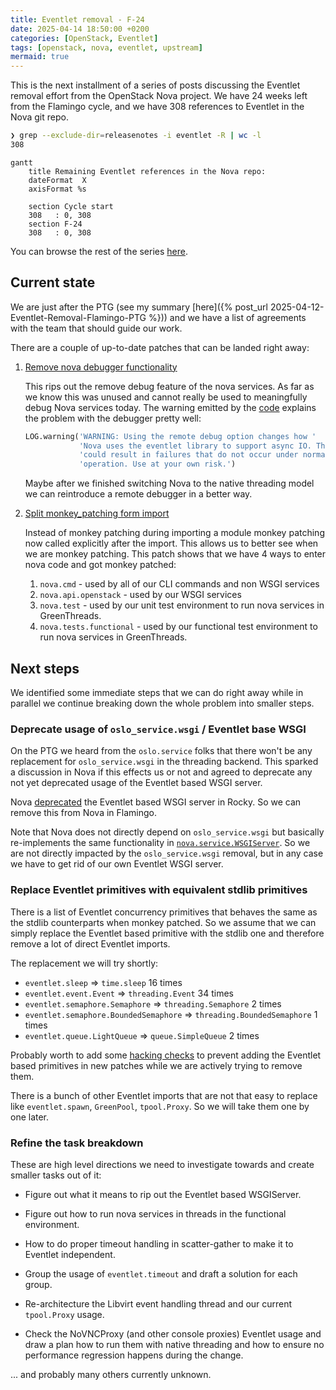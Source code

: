 ```yaml
---
title: Eventlet removal - F-24
date: 2025-04-14 18:50:00 +0200
categories: [OpenStack, Eventlet]
tags: [openstack, nova, eventlet, upstream]
mermaid: true
---
```


This is the next installment of a series of posts discussing the Eventlet
removal effort from the OpenStack Nova project. We have 24 weeks left from the
Flamingo cycle, and we have 308 references to Eventlet in the Nova git repo.

```bash
❯ grep --exclude-dir=releasenotes -i eventlet -R | wc -l
308
```
```mermaid
gantt
    title Remaining Eventlet references in the Nova repo:
    dateFormat  X
    axisFormat %s

    section Cycle start
    308   : 0, 308
    section F-24
    308   : 0, 308
```


You can browse the rest of the series
[here](https://gibizer.github.io/categories/eventlet/).

## Current state

We are just after the PTG (see my summary
[here]({% post_url 2025-04-12-Eventlet-Removal-Flamingo-PTG %})) and we
have a list of agreements with the team that should guide our work.

There are a couple of up-to-date patches that can be landed right away:

1. [Remove nova debugger functionality](
https://review.opendev.org/c/openstack/nova/+/922496)

   This rips out the remove debug feature of the nova services. As far as we
   know this was unused and cannot really be used to meaningfully
   debug Nova services today. The warning emitted by the
   [code](https://review.opendev.org/c/openstack/nova/+/922496/7/nova/debugger.py#b57)
   explains the problem with the debugger pretty well:

   ```python
   LOG.warning('WARNING: Using the remote debug option changes how '
               'Nova uses the eventlet library to support async IO. This '
               'could result in failures that do not occur under normal '
               'operation. Use at your own risk.')
   ```

   Maybe after we finished switching Nova to the native threading model we can
   reintroduce a remote debugger in a better way.

2. [Split monkey_patching form import](
https://review.opendev.org/c/openstack/nova/+/922425)

    Instead of monkey patching during importing a module monkey patching now
    called explicitly after the import. This allows us to better see when
    we are monkey patching. This patch shows that we have 4 ways to enter
    nova code and got monkey patched:

    1. `nova.cmd` - used by all of our CLI commands and non WSGI services
    2. `nova.api.openstack` - used by our WSGI services
    3. `nova.test` - used by our unit test environment to run nova services in
       GreenThreads.
    4. `nova.tests.functional` - used by our functional test environment to run
    nova services in GreenThreads.

## Next steps

We identified some immediate steps that we can do right away while in parallel
we continue breaking down the whole problem into smaller steps.

### Deprecate usage of `oslo_service.wsgi` / Eventlet base WSGI

On the PTG we heard from the `oslo.service` folks that there won't be any
replacement for `oslo_service.wsgi` in the threading backend. This
sparked a discussion in Nova if this effects us or not and agreed to deprecate
any not yet deprecated usage of the Eventlet based WSGI server.

Nova [deprecated](
https://github.com/openstack/nova/commit/b53d81b03cad73fac7f558d287db0354f0a46ec1)
the Eventlet based WSGI server in Rocky. So we can remove this from Nova in
Flamingo.

Note that Nova does not directly depend on `oslo_service.wsgi` but basically
re-implements the same functionality in
[`nova.service.WSGIServer`](https://github.com/openstack/nova/blob/1ad11b13884baeaa6ed9f8f5818f4d176f4d3134/nova/service.py#L330). So we are not
directly impacted by the `oslo_service.wsgi` removal, but in any case we have
to get rid of our own Eventlet WSGI server.

### Replace Eventlet primitives with equivalent stdlib primitives

There is a list of Eventlet concurrency primitives that behaves the same as
the stdlib counterparts when monkey patched. So we assume that we can simply
replace the Eventlet based primitive with the stdlib one and therefore remove
a lot of direct Eventlet imports.

The replacement we will try shortly:

* `eventlet.sleep` => `time.sleep` 16 times
* `eventlet.event.Event` => `threading.Event` 34 times
* `eventlet.semaphore.Semaphore` => `threading.Semaphore` 2 times
* `eventlet.semaphore.BoundedSemaphore` => `threading.BoundedSemaphore` 1 times
* `eventlet.queue.LightQueue` => `queue.SimpleQueue` 2 times

Probably worth to add some
[hacking checks](https://github.com/openstack/hacking) to prevent adding the
Eventlet based primitives in new patches while we are actively trying to remove
them.

There is a bunch of other Eventlet imports that are not that easy to replace
like `eventlet.spawn`, `GreenPool`, `tpool.Proxy`. So we will take them one
by one later.

### Refine the task breakdown

These are high level directions we need to investigate towards and create
smaller tasks out of it:

* Figure out what it means to rip out the Eventlet based WSGIServer.

* Figure out how to run nova services in threads in the functional environment.

* How to do proper timeout handling in scatter-gather to make it to Eventlet
  independent.

* Group the usage of `eventlet.timeout` and draft a solution for each group.

* Re-architecture the Libvirt event handling thread and our current
  `tpool.Proxy` usage.

* Check the NoVNCProxy (and other console proxies) Eventlet usage and draw a
  plan how to run them with native threading and how to ensure no performance
  regression happens during the change.

... and probably many others currently unknown.
